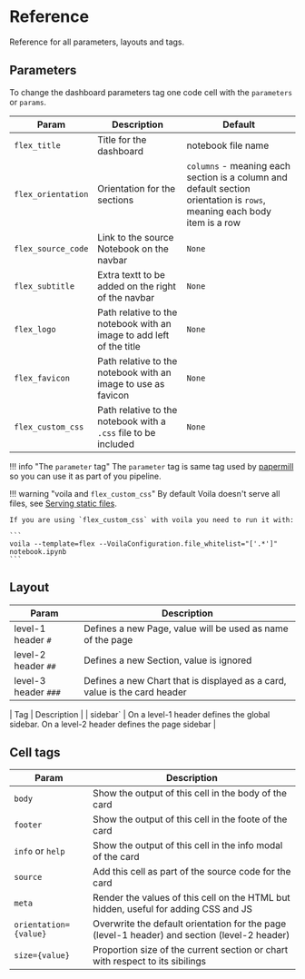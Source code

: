 # Reference

Reference for all parameters, layouts and tags.

## Parameters

To change the dashboard parameters tag one code cell with the `parameters` or `params`.

| Param | Description | Default |
|---|---|---|
| `flex_title` | Title for the dashboard | notebook file name |
| `flex_orientation` | Orientation for the sections | `columns` - meaning each section is a column and default section orientation is `rows`, meaning each body item is a row |
| `flex_source_code` | Link to the source Notebook on the navbar | `None` |
| `flex_subtitle` | Extra textt to be added on the right of the navbar | `None` |
| `flex_logo` | Path relative to the notebook with an image to add left of the title | `None` |
| `flex_favicon` | Path relative to the notebook with an image to use as favicon | `None` |
| `flex_custom_css` | Path relative to the notebook with a `.css` file to be included | `None` |

!!! info "The `parameter` tag"
    The `parameter` tag is same tag used by [papermill](https://github.com/nteract/papermill) so you can use it as part of you pipeline.

!!! warning "voila and `flex_custom_css`"
    By default Voila doesn't serve all files, see [Serving static files](https://voila.readthedocs.io/en/latest/customize.html#serving-static-files).

    If you are using `flex_custom_css` with voila you need to run it with:

    ```
    voila --template=flex --VoilaConfiguration.file_whitelist="['.*']" notebook.ipynb
    ```

## Layout

| Param | Description |
|---|---|
| level-1 header `#` | Defines a new Page, value will be used as name of the page |
| level-2 header `##` | Defines a new Section, value is ignored |
| level-3 header `###` | Defines a new Chart that is displayed as a card, value is the card header |

| Tag | Description |
| sidebar` | On a level-1 header defines the global sidebar. On a level-2 header defines the page sidebar |

## Cell tags

| Param | Description |
|---|---|
| `body` | Show the output of this cell in the body of the card |
| `footer` | Show the output of this cell in the foote of the card |
| `info` or `help` | Show the output of this cell in the info modal of the card |
| `source` | Add this cell as part of the source code for the card |
| `meta` | Render the values of this cell on the HTML but hidden, useful for adding CSS and JS |
| `orientation={value}` | Overwrite the default orientation for the page (level-1 header) and section (level-2 header) |
| `size={value}` | Proportion size of the current section or chart with respect to its sibilings |
